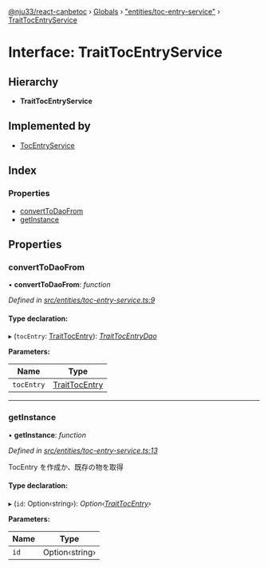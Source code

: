 [@nju33/react-canbetoc](../README.md) › [Globals](../globals.md) › ["entities/toc-entry-service"](../modules/_entities_toc_entry_service_.md) › [TraitTocEntryService](_entities_toc_entry_service_.traittocentryservice.md)

# Interface: TraitTocEntryService

## Hierarchy

* **TraitTocEntryService**

## Implemented by

* [TocEntryService](../classes/_entities_toc_entry_service_.tocentryservice.md)

## Index

### Properties

* [convertToDaoFrom](_entities_toc_entry_service_.traittocentryservice.md#converttodaofrom)
* [getInstance](_entities_toc_entry_service_.traittocentryservice.md#getinstance)

## Properties

###  convertToDaoFrom

• **convertToDaoFrom**: *function*

*Defined in [src/entities/toc-entry-service.ts:9](https://github.com/nju33/react-canbetoc/blob/77286e5/src/entities/toc-entry-service.ts#L9)*

#### Type declaration:

▸ (`tocEntry`: [TraitTocEntry](_entities_toc_entry_.traittocentry.md)): *[TraitTocEntryDao](_entities_toc_entry_dao_.traittocentrydao.md)*

**Parameters:**

Name | Type |
------ | ------ |
`tocEntry` | [TraitTocEntry](_entities_toc_entry_.traittocentry.md) |

___

###  getInstance

• **getInstance**: *function*

*Defined in [src/entities/toc-entry-service.ts:13](https://github.com/nju33/react-canbetoc/blob/77286e5/src/entities/toc-entry-service.ts#L13)*

TocEntry を作成か、既存の物を取得

#### Type declaration:

▸ (`id`: Option‹string›): *Option‹[TraitTocEntry](_entities_toc_entry_.traittocentry.md)›*

**Parameters:**

Name | Type |
------ | ------ |
`id` | Option‹string› |

